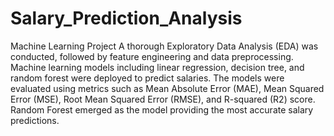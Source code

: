 # Salary_Prediction_Analysis
Machine Learning Project
A thorough Exploratory Data Analysis (EDA) was conducted, followed by feature engineering and data preprocessing. Machine learning models including linear regression, decision tree, and random forest were deployed to predict salaries. The models were evaluated using metrics such as Mean Absolute Error (MAE), Mean Squared Error (MSE), Root Mean Squared Error (RMSE), and R-squared (R2) score. Random Forest emerged as the model providing the most accurate salary predictions.
